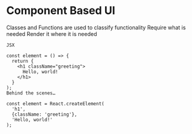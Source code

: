 # Component Based UI

Classes and Functions are used to classify functionality
Require what is needed 
Render it where it is needed


```
JSX

const element = () => {
  return {
    <h1 className="greeting">
      Hello, world!
    </h1>
  }
);
Behind the scenes…

const element = React.createElement(
  'h1',
  {className: 'greeting'},
  'Hello, world!'
);
```
